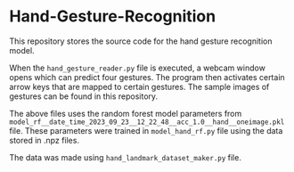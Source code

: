 # Hand-Gesture-Recognition

This repository stores the source code for the hand gesture recognition model.

When the `hand_gesture_reader.py` file is executed, a webcam window opens which can predict four gestures. The program then activates certain arrow keys that are mapped to certain gestures.
The sample images of gestures can be found in this repository.

The above files uses the random forest model parameters from `model_rf__date_time_2023_09_23__12_22_48__acc_1.0__hand__oneimage.pkl` file. These parameters were trained in `model_hand_rf.py` file using the data stored in .npz files.

The data was made using `hand_landmark_dataset_maker.py` file.
